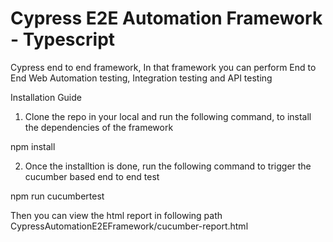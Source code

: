 # Cypress E2E Automation Framework - Typescript

Cypress end to end framework, In that framework you can perform End to End Web Automation testing, Integration testing and API testing

Installation Guide

1) Clone the repo in your local and run the following command, to install the dependencies of the framework

npm install

2) Once the installtion is done, run the following command to trigger the cucumber based end to end test 

npm run cucumbertest

Then you can view the html report in following path CypressAutomationE2EFramework/cucumber-report.html
